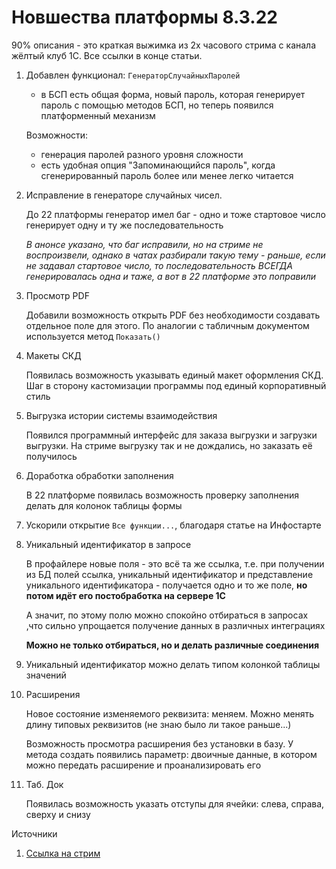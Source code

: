 # Новшества платформы 8.3.22

90% описания - это краткая выжимка из 2х часового стрима с канала жёлтый клуб 1С. Все ссылки в конце статьи.

1. Добавлен функционал: `ГенераторСлучайныхПаролей`

    - в БСП есть общая форма, новый пароль, которая генерирует пароль с помощью методов БСП, но теперь появился платформенный механизм

    Возможности:
    - генерация паролей разного уровня сложности
    - есть удобная опция "Запоминающийся пароль", когда сгенерированный пароль более или менее легко читается

2. Исправление в генераторе случайных чисел.

    До 22 платформы генератор имел баг - одно и тоже стартовое число генерирует одну и ту же последовательность

    *В анонсе указано, что баг исправили, но на стриме не воспроизвели, однако в чатах разбирали такую тему - раньше, если не задавал стартовое число, то последовательность ВСЕГДА генерировалась одна и таже, а вот в 22 платформе это поправили*

3. Просмотр PDF

    Добавили возможность открыть PDF без необходимости создавать отдельное поле для этого. По аналогии с табличным документом используется метод `Показать()`

4. Макеты СКД

    Появилась возможность указывать единый макет оформления СКД. Шаг в сторону кастомизации программы под единый корпоративный стиль

5. Выгрузка истории системы взаимодействия

    Появился программный интерфейс для заказа выгрузки и загрузки выгрузки. На стриме выгрузку так и не дождались, но заказать её получилось

6. Доработка обработки заполнения

    В 22 платформе появилась возможность проверку заполнения делать для колонок таблицы формы

7. Ускорили открытие `Все функции...`, благодаря статье на Инфостарте

8. Уникальный идентификатор в запросе

    В профайлере новые поля - это всё та же ссылка, т.е. при получении из БД полей ссылка, уникальный идентификатор и представление уникального идентификатора - получается одно и то же поле, **но потом идёт его постобработка на сервере 1С**

    А значит, по этому полю можно спокойно отбираться в запросах ,что сильно упрощается получение данных в различных интеграциях

    **Можно не только отбираться, но и делать различные соединения**

9. Уникальный идентификатор можно делать типом колонкой таблицы значений

10. Расширения

    Новое состояние изменяемого реквизита: меняем. Можно менять длину типовых реквизитов (не знаю было ли такое раньше...)

    Возможность просмотра расширения без установки в базу. У метода создать появились параметр: двоичные данные, в котором можно передать расширение и проанализировать его

11. Таб. Док

    Появилась возможность указать отступы для ячейки: слева, справа, сверху и снизу

Источники

1. [Ссылка на стрим](https://www.youtube.com/watch?v=rb3vnGMRCvA)
